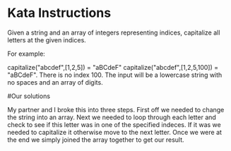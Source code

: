 # Kata Instructions

Given a string and an array of integers representing indices, capitalize all letters at the given indices.

For example:

capitalize("abcdef",[1,2,5]) = "aBCdeF"
capitalize("abcdef",[1,2,5,100]) = "aBCdeF". There is no index 100.
The input will be a lowercase string with no spaces and an array of digits.

#Our solutions

My partner and I broke this into three steps. First off we needed to change the string into an array. Next we needed to loop through each letter and check to see if this letter was in one of the specified indeces. If it was we needed to capitalize it otherwise move to the next letter. Once we were at the end we simply joined the array together to get our result.
